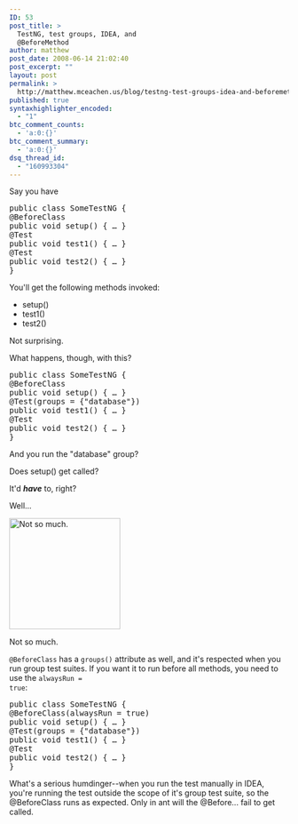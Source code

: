 ```yaml
---
ID: 53
post_title: >
  TestNG, test groups, IDEA, and
  @BeforeMethod
author: matthew
post_date: 2008-06-14 21:02:40
post_excerpt: ""
layout: post
permalink: >
  http://matthew.mceachen.us/blog/testng-test-groups-idea-and-beforemethod-53.html
published: true
syntaxhighlighter_encoded:
  - "1"
btc_comment_counts:
  - 'a:0:{}'
btc_comment_summary:
  - 'a:0:{}'
dsq_thread_id:
  - "160993304"
---
```

Say you have

<pre lang="java">
public class SomeTestNG {
@BeforeClass
public void setup() { … }
@Test
public void test1() { … }
@Test
public void test2() { … }
}
</pre>

You'll get the following methods invoked:
<ul>
	<li>setup()</li>
	<li>test1()</li>
	<li>test2()</li>
</ul>
Not surprising.

What happens, though, with this?

<pre lang="java">
public class SomeTestNG {
@BeforeClass
public void setup() { … }
@Test(groups = {"database"})
public void test1() { … }
@Test
public void test2() { … }
}
</pre>

And you run the "database" group?

Does setup() get called?

It'd <strong><em>have</em></strong> to, right?

Well...

<img class="alignnone size-thumbnail wp-image-54" title="fail" src="http://matthew.mceachen.us/blog/wp-content/uploads/2008/06/fail.jpg" alt="Not so much." height="200" />

Not so much.

<code>@BeforeClass</code> has a <code>groups()</code> attribute as well, and it's respected when you run group test suites. If you want it to run before all methods, you need to use the <code>alwaysRun = true</code>:

<pre lang="java">
public class SomeTestNG {
@BeforeClass(alwaysRun = true)
public void setup() { … }
@Test(groups = {"database"})
public void test1() { … }
@Test
public void test2() { … }
}
</pre>

What's a serious humdinger--when you run the test manually in IDEA, you're running the test outside the scope of it's group test suite, so the @BeforeClass runs as expected. Only in ant will the @Before... fail to get called.